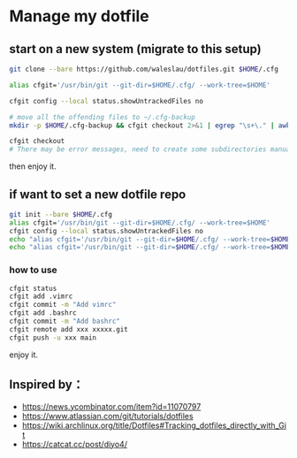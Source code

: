 # Manage my dotfile

## start on a new system (migrate to this setup)

```bash
git clone --bare https://github.com/waleslau/dotfiles.git $HOME/.cfg

alias cfgit='/usr/bin/git --git-dir=$HOME/.cfg/ --work-tree=$HOME'

cfgit config --local status.showUntrackedFiles no

# move all the offending files to ~/.cfg-backup
mkdir -p $HOME/.cfg-backup && cfgit checkout 2>&1 | egrep "\s+\." | awk {'print $1'} | xargs -I{} mv {} $HOME/.cfg-backup/{}

cfgit checkout
# There may be error messages, need to create some subdirectories manually, then execute the above script again to move the old configuration file, and then checkout again
```

then enjoy it.

## if want to set a new dotfile repo

```bash
git init --bare $HOME/.cfg
alias cfgit='/usr/bin/git --git-dir=$HOME/.cfg/ --work-tree=$HOME'
cfgit config --local status.showUntrackedFiles no
echo "alias cfgit='/usr/bin/git --git-dir=$HOME/.cfg/ --work-tree=$HOME'" >> $HOME/.bashrc
echo "alias cfgit='/usr/bin/git --git-dir=$HOME/.cfg/ --work-tree=$HOME'" >> $HOME/.zshrc
```

### how to use

```bash
cfgit status
cfgit add .vimrc
cfgit commit -m "Add vimrc"
cfgit add .bashrc
cfgit commit -m "Add bashrc"
cfgit remote add xxx xxxxx.git
cfgit push -u xxx main
```

enjoy it.

## Inspired by：

- <https://news.ycombinator.com/item?id=11070797>
- <https://www.atlassian.com/git/tutorials/dotfiles>
- <https://wiki.archlinux.org/title/Dotfiles#Tracking_dotfiles_directly_with_Git>
- <https://catcat.cc/post/diyo4/>
